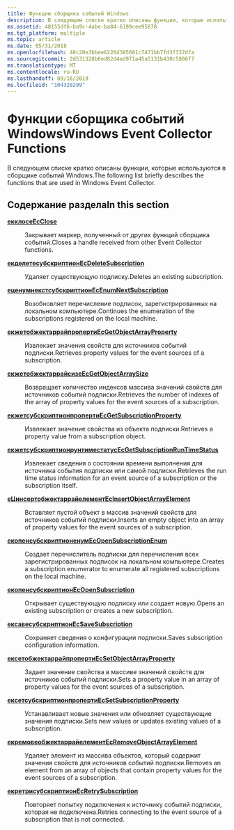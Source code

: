 ```yaml
---
title: Функции сборщика событий Windows
description: В следующем списке кратко описаны функции, которые используются в сборщике событий Windows.
ms.assetid: 48155df6-ba9c-4abe-ba84-6190cee95878
ms.tgt_platform: multiple
ms.topic: article
ms.date: 05/31/2018
ms.openlocfilehash: 48c20e3bbee6226d385681c7471bb7fd3f337dfa
ms.sourcegitcommit: 2d531328b6ed82d4ad971a45a5131b430c5866f7
ms.translationtype: MT
ms.contentlocale: ru-RU
ms.lasthandoff: 09/16/2019
ms.locfileid: "104328299"
---
```

# <a name="windows-event-collector-functions"></a><span data-ttu-id="91f67-103">Функции сборщика событий Windows</span><span class="sxs-lookup"><span data-stu-id="91f67-103">Windows Event Collector Functions</span></span>

<span data-ttu-id="91f67-104">В следующем списке кратко описаны функции, которые используются в сборщике событий Windows.</span><span class="sxs-lookup"><span data-stu-id="91f67-104">The following list briefly describes the functions that are used in Windows Event Collector.</span></span>

## <a name="in-this-section"></a><span data-ttu-id="91f67-105">Содержание раздела</span><span class="sxs-lookup"><span data-stu-id="91f67-105">In this section</span></span>

<dl> <dt>

[<span data-ttu-id="91f67-106">**екклосе**</span><span class="sxs-lookup"><span data-stu-id="91f67-106">**EcClose**</span></span>](/windows/desktop/api/Evcoll/nf-evcoll-ecclose)
</dt> <dd>

<span data-ttu-id="91f67-107">Закрывает маркер, полученный от других функций сборщика событий.</span><span class="sxs-lookup"><span data-stu-id="91f67-107">Closes a handle received from other Event Collector functions.</span></span>

</dd> <dt>

[<span data-ttu-id="91f67-108">**екделетесубскриптион**</span><span class="sxs-lookup"><span data-stu-id="91f67-108">**EcDeleteSubscription**</span></span>](/windows/desktop/api/Evcoll/nf-evcoll-ecdeletesubscription)
</dt> <dd>

<span data-ttu-id="91f67-109">Удаляет существующую подписку.</span><span class="sxs-lookup"><span data-stu-id="91f67-109">Deletes an existing subscription.</span></span>

</dd> <dt>

[<span data-ttu-id="91f67-110">**еценумнекстсубскриптион**</span><span class="sxs-lookup"><span data-stu-id="91f67-110">**EcEnumNextSubscription**</span></span>](/windows/desktop/api/Evcoll/nf-evcoll-ecenumnextsubscription)
</dt> <dd>

<span data-ttu-id="91f67-111">Возобновляет перечисление подписок, зарегистрированных на локальном компьютере.</span><span class="sxs-lookup"><span data-stu-id="91f67-111">Continues the enumeration of the subscriptions registered on the local machine.</span></span>

</dd> <dt>

[<span data-ttu-id="91f67-112">**екжетобжектаррайпроперти**</span><span class="sxs-lookup"><span data-stu-id="91f67-112">**EcGetObjectArrayProperty**</span></span>](/windows/desktop/api/Evcoll/nf-evcoll-ecgetobjectarrayproperty)
</dt> <dd>

<span data-ttu-id="91f67-113">Извлекает значения свойств для источников событий подписки.</span><span class="sxs-lookup"><span data-stu-id="91f67-113">Retrieves property values for the event sources of a subscription.</span></span>

</dd> <dt>

[<span data-ttu-id="91f67-114">**екжетобжектаррайсизе**</span><span class="sxs-lookup"><span data-stu-id="91f67-114">**EcGetObjectArraySize**</span></span>](/windows/desktop/api/Evcoll/nf-evcoll-ecgetobjectarraysize)
</dt> <dd>

<span data-ttu-id="91f67-115">Возвращает количество индексов массива значений свойств для источников событий подписки.</span><span class="sxs-lookup"><span data-stu-id="91f67-115">Retrieves the number of indexes of the array of property values for the event sources of a subscription.</span></span>

</dd> <dt>

[<span data-ttu-id="91f67-116">**екжетсубскриптионпроперти**</span><span class="sxs-lookup"><span data-stu-id="91f67-116">**EcGetSubscriptionProperty**</span></span>](/windows/desktop/api/Evcoll/nf-evcoll-ecgetsubscriptionproperty)
</dt> <dd>

<span data-ttu-id="91f67-117">Извлекает значение свойства из объекта подписки.</span><span class="sxs-lookup"><span data-stu-id="91f67-117">Retrieves a property value from a subscription object.</span></span>

</dd> <dt>

[<span data-ttu-id="91f67-118">**екжетсубскриптионрунтиместатус**</span><span class="sxs-lookup"><span data-stu-id="91f67-118">**EcGetSubscriptionRunTimeStatus**</span></span>](/windows/desktop/api/Evcoll/nf-evcoll-ecgetsubscriptionruntimestatus)
</dt> <dd>

<span data-ttu-id="91f67-119">Извлекает сведения о состоянии времени выполнения для источника события подписки или самой подписки.</span><span class="sxs-lookup"><span data-stu-id="91f67-119">Retrieves the run time status information for an event source of a subscription or the subscription itself.</span></span>

</dd> <dt>

[<span data-ttu-id="91f67-120">**еЦинсертобжектаррайелемент**</span><span class="sxs-lookup"><span data-stu-id="91f67-120">**EcInsertObjectArrayElement**</span></span>](/windows/desktop/api/Evcoll/nf-evcoll-ecinsertobjectarrayelement)
</dt> <dd>

<span data-ttu-id="91f67-121">Вставляет пустой объект в массив значений свойств для источников событий подписки.</span><span class="sxs-lookup"><span data-stu-id="91f67-121">Inserts an empty object into an array of property values for the event sources of a subscription.</span></span>

</dd> <dt>

[<span data-ttu-id="91f67-122">**екопенсубскриптионенум**</span><span class="sxs-lookup"><span data-stu-id="91f67-122">**EcOpenSubscriptionEnum**</span></span>](/windows/desktop/api/Evcoll/nf-evcoll-ecopensubscriptionenum)
</dt> <dd>

<span data-ttu-id="91f67-123">Создает перечислитель подписки для перечисления всех зарегистрированных подписок на локальном компьютере.</span><span class="sxs-lookup"><span data-stu-id="91f67-123">Creates a subscription enumerator to enumerate all registered subscriptions on the local machine.</span></span>

</dd> <dt>

[<span data-ttu-id="91f67-124">**екопенсубскриптион**</span><span class="sxs-lookup"><span data-stu-id="91f67-124">**EcOpenSubscription**</span></span>](/windows/desktop/api/Evcoll/nf-evcoll-ecopensubscription)
</dt> <dd>

<span data-ttu-id="91f67-125">Открывает существующую подписку или создает новую.</span><span class="sxs-lookup"><span data-stu-id="91f67-125">Opens an existing subscription or creates a new subscription.</span></span>

</dd> <dt>

[<span data-ttu-id="91f67-126">**ексавесубскриптион**</span><span class="sxs-lookup"><span data-stu-id="91f67-126">**EcSaveSubscription**</span></span>](/windows/desktop/api/Evcoll/nf-evcoll-ecsavesubscription)
</dt> <dd>

<span data-ttu-id="91f67-127">Сохраняет сведения о конфигурации подписки.</span><span class="sxs-lookup"><span data-stu-id="91f67-127">Saves subscription configuration information.</span></span>

</dd> <dt>

[<span data-ttu-id="91f67-128">**ексетобжектаррайпроперти**</span><span class="sxs-lookup"><span data-stu-id="91f67-128">**EcSetObjectArrayProperty**</span></span>](/windows/desktop/api/Evcoll/nf-evcoll-ecsetobjectarrayproperty)
</dt> <dd>

<span data-ttu-id="91f67-129">Задает значение свойства в массиве значений свойств для источников событий подписки.</span><span class="sxs-lookup"><span data-stu-id="91f67-129">Sets a property value in an array of property values for the event sources of a subscription.</span></span>

</dd> <dt>

[<span data-ttu-id="91f67-130">**ексетсубскриптионпроперти**</span><span class="sxs-lookup"><span data-stu-id="91f67-130">**EcSetSubscriptionProperty**</span></span>](/windows/desktop/api/Evcoll/nf-evcoll-ecsetsubscriptionproperty)
</dt> <dd>

<span data-ttu-id="91f67-131">Устанавливает новые значения или обновляет существующие значения подписки.</span><span class="sxs-lookup"><span data-stu-id="91f67-131">Sets new values or updates existing values of a subscription.</span></span>

</dd> <dt>

[<span data-ttu-id="91f67-132">**екремовеобжектаррайелемент**</span><span class="sxs-lookup"><span data-stu-id="91f67-132">**EcRemoveObjectArrayElement**</span></span>](/windows/desktop/api/Evcoll/nf-evcoll-ecremoveobjectarrayelement)
</dt> <dd>

<span data-ttu-id="91f67-133">Удаляет элемент из массива объектов, который содержит значения свойств для источников событий подписки.</span><span class="sxs-lookup"><span data-stu-id="91f67-133">Removes an element from an array of objects that contain property values for the event sources of a subscription.</span></span>

</dd> <dt>

[<span data-ttu-id="91f67-134">**екретрисубскриптион**</span><span class="sxs-lookup"><span data-stu-id="91f67-134">**EcRetrySubscription**</span></span>](/windows/desktop/api/Evcoll/nf-evcoll-ecretrysubscription)
</dt> <dd>

<span data-ttu-id="91f67-135">Повторяет попытку подключения к источнику событий подписки, которая не подключена.</span><span class="sxs-lookup"><span data-stu-id="91f67-135">Retries connecting to the event source of a subscription that is not connected.</span></span>

</dd> </dl>

 

 




